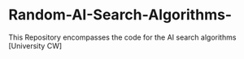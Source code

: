 # Random-AI-Search-Algorithms-
This  Repository encompasses the code for the AI search algorithms [University CW]
